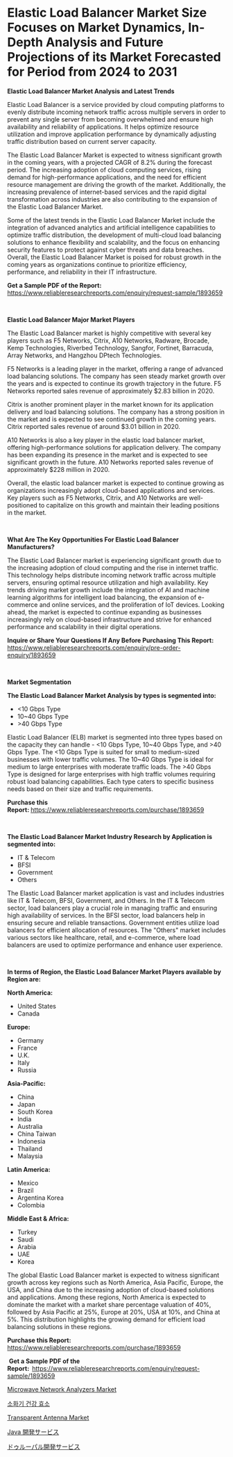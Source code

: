 <p><h1>Elastic Load Balancer Market Size Focuses on Market Dynamics, In-Depth Analysis and Future Projections of its Market Forecasted for Period from 2024 to 2031</h1></p><p><strong>Elastic Load Balancer Market Analysis and Latest Trends</strong></p>
<p><p>Elastic Load Balancer is a service provided by cloud computing platforms to evenly distribute incoming network traffic across multiple servers in order to prevent any single server from becoming overwhelmed and ensure high availability and reliability of applications. It helps optimize resource utilization and improve application performance by dynamically adjusting traffic distribution based on current server capacity.</p><p>The Elastic Load Balancer Market is expected to witness significant growth in the coming years, with a projected CAGR of 8.2% during the forecast period. The increasing adoption of cloud computing services, rising demand for high-performance applications, and the need for efficient resource management are driving the growth of the market. Additionally, the increasing prevalence of internet-based services and the rapid digital transformation across industries are also contributing to the expansion of the Elastic Load Balancer Market.</p><p>Some of the latest trends in the Elastic Load Balancer Market include the integration of advanced analytics and artificial intelligence capabilities to optimize traffic distribution, the development of multi-cloud load balancing solutions to enhance flexibility and scalability, and the focus on enhancing security features to protect against cyber threats and data breaches.  Overall, the Elastic Load Balancer Market is poised for robust growth in the coming years as organizations continue to prioritize efficiency, performance, and reliability in their IT infrastructure.</p></p>
<p><strong>Get a Sample PDF of the Report:&nbsp;</strong> <a href="https://www.reliableresearchreports.com/enquiry/request-sample/1893659">https://www.reliableresearchreports.com/enquiry/request-sample/1893659</a></p>
<p>&nbsp;</p>
<p><strong>Elastic Load Balancer Major Market Players</strong></p>
<p><p>The Elastic Load Balancer market is highly competitive with several key players such as F5 Networks, Citrix, A10 Networks, Radware, Brocade, Kemp Technologies, Riverbed Technology, Sangfor, Fortinet, Barracuda, Array Networks, and Hangzhou DPtech Technologies. </p><p>F5 Networks is a leading player in the market, offering a range of advanced load balancing solutions. The company has seen steady market growth over the years and is expected to continue its growth trajectory in the future. F5 Networks reported sales revenue of approximately $2.83 billion in 2020.</p><p>Citrix is another prominent player in the market known for its application delivery and load balancing solutions. The company has a strong position in the market and is expected to see continued growth in the coming years. Citrix reported sales revenue of around $3.01 billion in 2020.</p><p>A10 Networks is also a key player in the elastic load balancer market, offering high-performance solutions for application delivery. The company has been expanding its presence in the market and is expected to see significant growth in the future. A10 Networks reported sales revenue of approximately $228 million in 2020.</p><p>Overall, the elastic load balancer market is expected to continue growing as organizations increasingly adopt cloud-based applications and services. Key players such as F5 Networks, Citrix, and A10 Networks are well-positioned to capitalize on this growth and maintain their leading positions in the market.</p></p>
<p>&nbsp;</p>
<p><strong>What Are The Key Opportunities For Elastic Load Balancer Manufacturers?</strong></p>
<p><p>The Elastic Load Balancer market is experiencing significant growth due to the increasing adoption of cloud computing and the rise in internet traffic. This technology helps distribute incoming network traffic across multiple servers, ensuring optimal resource utilization and high availability. Key trends driving market growth include the integration of AI and machine learning algorithms for intelligent load balancing, the expansion of e-commerce and online services, and the proliferation of IoT devices. Looking ahead, the market is expected to continue expanding as businesses increasingly rely on cloud-based infrastructure and strive for enhanced performance and scalability in their digital operations.</p></p>
<p><strong>Inquire or Share Your Questions If Any Before Purchasing This Report:</strong> <a href="https://www.reliableresearchreports.com/enquiry/pre-order-enquiry/1893659">https://www.reliableresearchreports.com/enquiry/pre-order-enquiry/1893659</a></p>
<p>&nbsp;</p>
<p><strong>Market Segmentation</strong></p>
<p><strong>The Elastic Load Balancer Market Analysis by types is segmented into:</strong></p>
<p><ul><li><10 Gbps Type</li><li>10~40 Gbps Type</li><li>>40 Gbps Type</li></ul></p>
<p><p>Elastic Load Balancer (ELB) market is segmented into three types based on the capacity they can handle - <10 Gbps Type, 10~40 Gbps Type, and >40 Gbps Type. The <10 Gbps Type is suited for small to medium-sized businesses with lower traffic volumes. The 10~40 Gbps Type is ideal for medium to large enterprises with moderate traffic loads. The >40 Gbps Type is designed for large enterprises with high traffic volumes requiring robust load balancing capabilities. Each type caters to specific business needs based on their size and traffic requirements.</p></p>
<p><strong>Purchase this Report:&nbsp;</strong><a href="https://www.reliableresearchreports.com/purchase/1893659">https://www.reliableresearchreports.com/purchase/1893659</a></p>
<p>&nbsp;</p>
<p><strong>The Elastic Load Balancer Market Industry Research by Application is segmented into:</strong></p>
<p><ul><li>IT & Telecom</li><li>BFSI</li><li>Government</li><li>Others</li></ul></p>
<p><p>The Elastic Load Balancer market application is vast and includes industries like IT & Telecom, BFSI, Government, and Others. In the IT & Telecom sector, load balancers play a crucial role in managing traffic and ensuring high availability of services. In the BFSI sector, load balancers help in ensuring secure and reliable transactions. Government entities utilize load balancers for efficient allocation of resources. The "Others" market includes various sectors like healthcare, retail, and e-commerce, where load balancers are used to optimize performance and enhance user experience.</p></p>
<p>&nbsp;</p>
<p><strong>In terms of Region, the Elastic Load Balancer Market Players available by Region are:</strong></p>
<p>
    <p> <strong> North America: </strong>
        <ul>
            <li>United States</li>
            <li>Canada</li>
        </ul>
        </p> 
    <p> <strong> Europe: </strong>
        <ul>
            <li>Germany</li>
            <li>France</li>
            <li>U.K.</li>
            <li>Italy</li>
            <li>Russia</li>
        </ul>
        </p> 
    <p> <strong> Asia-Pacific: </strong>
        <ul>
            <li>China</li>
            <li>Japan</li>
            <li>South Korea</li>
            <li>India</li>
            <li>Australia</li>
            <li>China Taiwan</li>
            <li>Indonesia</li>
            <li>Thailand</li>
            <li>Malaysia</li>
        </ul>
        </p> 
    <p> <strong> Latin America: </strong>
        <ul>
            <li>Mexico</li>
            <li>Brazil</li>
            <li>Argentina Korea</li>
            <li>Colombia</li>
        </ul>
        </p> 
    <p> <strong> Middle East & Africa: </strong>
        <ul>
            <li>Turkey</li>
            <li>Saudi</li>
            <li>Arabia</li>
            <li>UAE</li>
            <li>Korea</li>
        </ul>
    </p>
    </p>
<p><p>The global Elastic Load Balancer market is expected to witness significant growth across key regions such as North America, Asia Pacific, Europe, the USA, and China due to the increasing adoption of cloud-based solutions and applications. Among these regions, North America is expected to dominate the market with a market share percentage valuation of 40%, followed by Asia Pacific at 25%, Europe at 20%, USA at 10%, and China at 5%. This distribution highlights the growing demand for efficient load balancing solutions in these regions.</p></p>
<p><strong>Purchase this Report: </strong><a href="https://www.reliableresearchreports.com/purchase/1893659">https://www.reliableresearchreports.com/purchase/1893659</a></p>
<p>&nbsp;<strong>Get a Sample PDF of the Report:&nbsp;&nbsp;</strong><a href="https://www.reliableresearchreports.com/enquiry/request-sample/1893659">https://www.reliableresearchreports.com/enquiry/request-sample/1893659</a></p>
<p><strong></strong></p>
<p><p><a href="https://github.com/Sarissaschmalingtr6fz2739/Market-Research-Report-List-1/blob/main/microwave-network-analyzers-market.md">Microwave Network Analyzers Market</a></p><p><a href="https://github.com/vseigx30c9a1j/Market-Research-Report-List-1/blob/main/413130611144.md">소화기 건강 효소</a></p><p><a href="https://github.com/jodemen/Market-Research-Report-List-2/blob/main/transparent-antenna-market.md">Transparent Antenna Market</a></p><p><a href="https://github.com/dzy793153605/Market-Research-Report-List-1/blob/main/989324511943.md">Java 開発サービス</a></p><p><a href="https://github.com/oafhukehf4709715/Market-Research-Report-List-1/blob/main/313195311942.md">ドゥルーパル開発サービス</a></p></p>
